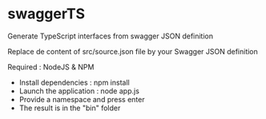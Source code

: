 # swaggerTS

Generate TypeScript interfaces from swagger JSON definition

Replace de content of src/source.json file by your Swagger JSON definition

Required : NodeJS & NPM

-	Install dependencies : npm install
-	Launch the application : node app.js
-	Provide a namespace and press enter
-	The result is in the "bin" folder
